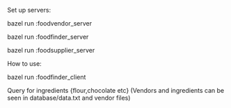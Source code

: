 Set up servers:

bazel run :foodvendor_server

bazel run :foodfinder_server

bazel run :foodsupplier_server


How to use:

bazel run :foodfinder_client

Query for ingredients {flour,chocolate etc} (Vendors and ingredients can be seen in database/data.txt and vendor files)
